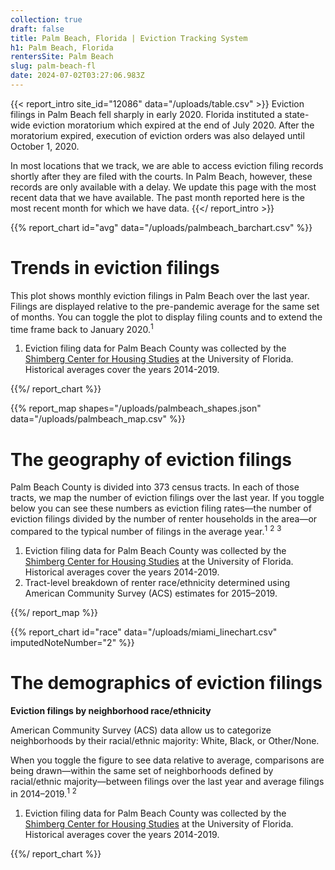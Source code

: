 ```yaml
---
collection: true
draft: false
title: Palm Beach, Florida | Eviction Tracking System
h1: Palm Beach, Florida
rentersSite: Palm Beach
slug: palm-beach-fl
date: 2024-07-02T03:27:06.983Z
---
```

{{< report_intro site_id="12086" data="/uploads/table.csv" >}}
Eviction filings in Palm Beach fell sharply in early 2020. Florida instituted a state-wide eviction moratorium which expired at the end of July 2020. After the moratorium expired, execution of eviction orders was also delayed until October 1, 2020. 

In most locations that we track, we are able to access eviction filing records shortly after they are filed with the courts. In Palm Beach, however, these records are only available with a delay. We update this page with the most recent data that we have available. The past month reported here is the most recent month for which we have data.
{{</ report_intro >}}


{{% report_chart id="avg" data="/uploads/palmbeach_barchart.csv" %}}



# Trends in eviction filings

This plot shows monthly eviction filings in Palm Beach over the last year. Filings are displayed relative to the pre-pandemic average for the same set of months. You can toggle the plot to display filing counts and to extend the time frame back to January 2020.<sup>1</sup>

1. Eviction filing data for Palm Beach County was collected by the [Shimberg Center for Housing Studies](http://www.shimberg.ufl.edu/) at the University of Florida. Historical averages cover the years 2014-2019.



{{%/ report_chart %}}



{{% report_map shapes="/uploads/palmbeach_shapes.json" data="/uploads/palmbeach_map.csv" %}}



# The geography of eviction filings

Palm Beach County is divided into 373 census tracts. In each of those tracts, we map the number of eviction filings over the last year. If you toggle below you can see these numbers as eviction filing rates—the number of eviction filings divided by the number of renter households in the area—or compared to the typical number of filings in the average year.<sup>1</sup> <sup>2</sup> <sup>3</sup>

1. Eviction filing data for Palm Beach County was collected by the [Shimberg Center for Housing Studies](http://www.shimberg.ufl.edu/) at the University of Florida. Historical averages cover the years 2014-2019.
2. Tract-level breakdown of renter race/ethnicity determined using American Community Survey (ACS) estimates for 2015–2019.



{{%/ report_map %}}


{{% report_chart id="race" data="/uploads/miami_linechart.csv" imputedNoteNumber="2" %}}

# The demographics of eviction filings

**Eviction filings by neighborhood race/ethnicity**

American Community Survey (ACS) data allow us to categorize neighborhoods by their racial/ethnic majority: White, Black, or Other/None. 

When you toggle the figure to see data relative to average, comparisons are being drawn—within the same set of neighborhoods defined by racial/ethnic majority—between filings over the last year and average filings in 2014–2019.<sup>1</sup> <sup>2</sup>

1. Eviction filing data for Palm Beach County was collected by the [Shimberg Center for Housing Studies](http://www.shimberg.ufl.edu/) at the University of Florida. Historical averages cover the years 2014-2019.

{{%/ report_chart %}}